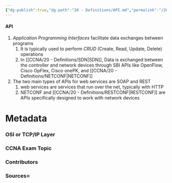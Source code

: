 ```yaml
---
{"dg-publish":true,"dg-path":"20 - Definitions/API.md","permalink":"/20-definitions/api/","tags":["defs_ccna"]}
---
```


#### API
1. *Application Programming Interfaces* facilitate data exchanges between programs
	1. It is typically used to perform *CRUD* (Create, Read, Update, Delete) operations
	2. In [[CCNA/20 - Definitions/SDN\|SDN]], Data is exchanged between the controller and network devices through SBI APIs like OpenFlow, Cisco OpFlex, Cisco onePK, and [[CCNA/20 - Definitions/NETCONF\|NETCONF]]
2. The two main types of APIs for web services are SOAP and REST
	1. web services are services that run over the net, typically with HTTP
	2. NETCONF and [[CCNA/20 - Definitions/RESTCONF\|RESTCONF]] are APIs specifically designed to work with network devices


# Metadata
### OSI or TCP/IP Layer

### CCNA Exam Topic

### Contributors

### Sources=
